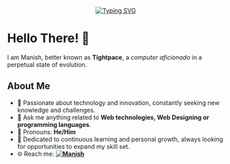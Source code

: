 <p align="center">
  <a href="https://git.io/typing-svg">
  <img src="https://readme-typing-svg.demolab.com?font=Fira+Code&pause=1000&color=00FF00&width=435&lines=Manish;Explorer=true&vCenter=true&size=32" alt="Typing SVG" /></a>
</p>


# Hello There! 👋
I am Manish, better known as **Tightpace**, a _computer aficionado_ in a perpetual state of evolution.


## About Me
- 🌟 Passionate about technology and innovation, constantly seeking new knowledge and challenges.
- 💬 Ask me anything related to **Web technologies, Web Designing or programming languages**.
- 👨 Pronouns: **He/Him**
- 🚀 Dedicated to continuous learning and personal growth, always looking for opportunities to expand my skill set.
- 🌐 Reach me: 
**[![Manish](https://img.shields.io/badge/LinkedIn-0077B5?style=for-the-badge&logo=linkedin&logoColor=white)](https://www.linkedin.com/in/manishm-2101/)**
